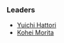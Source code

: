 ### Leaders

* [Yuichi Hattori](mailto:yuichi.hattori@owasp.org)
* [Kohei Morita](mailto:kohei.morita@owasp.org)
